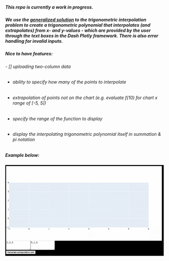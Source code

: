 ##### This repo is currently a work in progress.

##### We use the [generalized solution](https://en.wikipedia.org/wiki/Trigonometric_interpolation#Solution_of_the_problem) to the trigonometric interpolation problem to create a trigonometric polynomial that interpolates (and extrapolates) from x- and y-values - which are provided by the user through the text boxes in the Dash Plotly framework. There is also error handling for invalid inputs.

##### Nice to have features: 
###### - [] uploading two-column data
* ###### ability to specify how many of the points to interpolate
* ###### extrapolation of points not on the chart (e.g. evaluate f(10) for chart x range of [-5, 5])
* ###### specify the range of the function to display
* ###### display the interpolating trigonometric polynomial itself in summation & pi notation
  

##### Example below:
##### ![sample plot](https://github.com/merillium/trig_interpolation/blob/master/images/sample_dash_app.gif)
